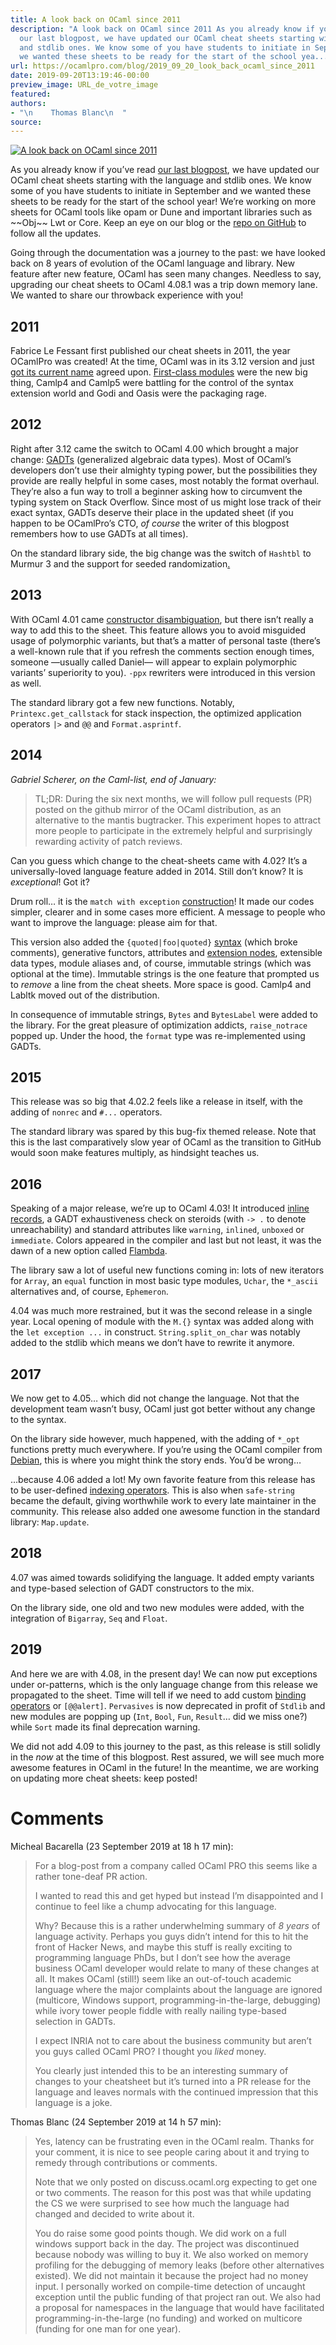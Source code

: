 ```yaml
---
title: A look back on OCaml since 2011
description: "A look back on OCaml since 2011 As you already know if you\u2019ve read
  our last blogpost, we have updated our OCaml cheat sheets starting with the language
  and stdlib ones. We know some of you have students to initiate in September and
  we wanted these sheets to be ready for the start of the school yea..."
url: https://ocamlpro.com/blog/2019_09_20_look_back_ocaml_since_2011
date: 2019-09-20T13:19:46-00:00
preview_image: URL_de_votre_image
featured:
authors:
- "\n    Thomas Blanc\n  "
source:
---
```


<p><a href="https://ocamlpro.com/blog/2019_09_20_look_back_ocaml_since_2011"><img src="https://ocamlpro.com/blog/assets/img/ocaml-2011-e1600870731841.jpeg" alt="A look back on OCaml since 2011"/></a></p>
<p>As you already know if you&rsquo;ve read <a href="https://ocamlpro.com/blog/2019_09_13_updated_cheat_sheets_language_stdlib_2">our last blogpost</a>, we have updated our OCaml cheat sheets starting with the language and stdlib ones. We know some of you have students to initiate in September and we wanted these sheets to be ready for the start of the school year! We&rsquo;re working on more sheets for OCaml tools like opam or Dune and important libraries such as ~~Obj~~ Lwt or Core. Keep an eye on our blog or the <a href="https://github.com/OCamlPro/ocaml-cheat-sheets">repo on GitHub</a> to follow all the updates.</p>
<p>Going through the documentation was a journey to the past: we have looked back on 8 years of evolution of the OCaml language and library. New feature after new feature, OCaml has seen many changes. Needless to say, upgrading our cheat sheets to OCaml 4.08.1 was a trip down memory lane. We wanted to share our throwback experience with you!</p>
<h2>2011</h2>
<p>Fabrice Le Fessant first published our cheat sheets in 2011, the year OCamlPro was created! At the time, OCaml was in its 3.12 version and just <a href="https://inbox.ocaml.org/caml-list/E49008DC-30C0-4B22-9939-85827134C8A6@inria.fr/">got its current name</a> agreed upon. <a href="https://caml.inria.fr/pub/docs/manual-ocaml/manual028.html">First-class modules</a> were the new big thing, Camlp4 and Camlp5 were battling for the control of the syntax extension world and Godi and Oasis were the packaging rage.</p>
<h2>2012</h2>
<p>Right after 3.12 came the switch to OCaml 4.00 which brought a major change: <a href="https://caml.inria.fr/pub/docs/manual-ocaml/manual033.html">GADTs</a> (generalized algebraic data types). Most of OCaml&rsquo;s developers don&rsquo;t use their almighty typing power, but the possibilities they provide are really helpful in some cases, most notably the format overhaul. They&rsquo;re also a fun way to troll a beginner asking how to circumvent the typing system on Stack Overflow. Since most of us might lose track of their exact syntax, GADTs deserve their place in the updated sheet (if you happen to be OCamlPro&rsquo;s CTO, <em>of course</em> the writer of this blogpost remembers how to use GADTs at all times).</p>
<p>On the standard library side, the big change was the switch of <code>Hashtbl</code> to Murmur 3 and the support for seeded randomization<a href="https://cve.mitre.org/cgi-bin/cvename.cgi?name=CVE-2012-0839">.</a></p>
<h2>2013</h2>
<p>With OCaml 4.01 came <a href="https://github.com/ocaml/ocaml/issues/5759">constructor disambiguation</a>, but there isn&rsquo;t really a way to add this to the sheet. This feature allows you to avoid misguided usage of polymorphic variants, but that&rsquo;s a matter of personal taste (there&rsquo;s a well-known rule that if you refresh the comments section enough times, someone &mdash;usually called Daniel&mdash; will appear to explain polymorphic variants&rsquo; superiority to you). <code>-ppx</code> rewriters were introduced in this version as well.</p>
<p>The standard library got a few new functions. Notably, <code>Printexc.get_callstack</code> for stack inspection, the optimized application operators <code>|&gt;</code> and <code>@@</code> and <code>Format.asprintf</code>.</p>
<h2>2014</h2>
<p><em>Gabriel Scherer, on the Caml-list, end of January:</em></p>
<blockquote>
<p>TL;DR: During the six next months, we will follow pull requests (PR) posted on the github mirror of the OCaml distribution, as an alternative to the mantis bugtracker. This experiment hopes to attract more people to participate in the extremely helpful and surprisingly rewarding activity of patch reviews.</p>
</blockquote>
<p>Can you guess which change to the cheat-sheets came with 4.02? It&rsquo;s a universally-loved language feature added in 2014. Still don&rsquo;t know? It is <em>exceptional</em>! Got it?</p>
<p>Drum roll&hellip; it is the <code>match with exception</code> <a href="https://caml.inria.fr/pub/docs/manual-ocaml/patterns.html#sec131">construction</a>! It made our codes simpler, clearer and in some cases more efficient. A message to people who want to improve the language: please aim for that.</p>
<p>This version also added the <code>{quoted|foo|quoted}</code> <a href="https://caml.inria.fr/pub/docs/manual-ocaml/lex.html#string-literal">syntax</a> (which broke comments), generative functors, attributes and <a href="https://caml.inria.fr/pub/docs/manual-ocaml/manual036.html">extension nodes</a>, extensible data types, module aliases and, of course, immutable strings (which was optional at the time). Immutable strings is the one feature that prompted us to <em>remove</em> a line from the cheat sheets. More space is good. Camlp4 and Labltk moved out of the distribution.</p>
<p>In consequence of immutable strings, <code>Bytes</code> and <code>BytesLabel</code> were added to the library. For the great pleasure of optimization addicts, <code>raise_notrace</code> popped up. Under the hood, the <code>format</code> type was re-implemented using GADTs.</p>
<h2>2015</h2>
<p>This release was so big that 4.02.2 feels like a release in itself, with the adding of <code>nonrec</code> and <code>#...</code> operators.</p>
<p>The standard library was spared by this bug-fix themed release. Note that this is the last comparatively slow year of OCaml as the transition to GitHub would soon make features multiply, as hindsight teaches us.</p>
<h2>2016</h2>
<p>Speaking of a major release, we&rsquo;re up to OCaml 4.03! It introduced <a href="https://caml.inria.fr/pub/docs/manual-ocaml/manual040.html">inline records</a>, a GADT exhaustiveness check on steroids (with <code>-&gt; .</code> to denote unreachability) and standard attributes like <code>warning</code>, <code>inlined</code>, <code>unboxed</code> or <code>immediate</code>. Colors appeared in the compiler and last but not least, it was the dawn of a new option called <a href="http://ocamlpro.com/tag/flambda2-en/">Flambda</a>.</p>
<p>The library saw a lot of useful new functions coming in: lots of new iterators for <code>Array</code>, an <code>equal</code> function in most basic type modules, <code>Uchar</code>, the <code>*_ascii</code> alternatives and, of course, <code>Ephemeron</code>.</p>
<p>4.04 was much more restrained, but it was the second release in a single year. Local opening of module with the <code>M.{}</code> syntax was added along with the <code>let exception ...</code> in construct. <code>String.split_on_char</code> was notably added to the stdlib which means we don&rsquo;t have to rewrite it anymore.</p>
<h2>2017</h2>
<p>We now get to 4.05&hellip; which did not change the language. Not that the development team wasn&rsquo;t busy, OCaml just got better without any change to the syntax.</p>
<p>On the library side however, much happened, with the adding of <code>*_opt</code> functions pretty much everywhere. If you&rsquo;re using the OCaml compiler from <a href="https://packages.debian.org/sid/ocaml">Debian</a>, this is where you might think the story ends. You&rsquo;d be wrong&hellip;</p>
<p>&hellip;because 4.06 added a lot! My own favorite feature from this release has to be user-defined <a href="https://caml.inria.fr/pub/docs/manual-ocaml/manual042.html">indexing operators</a>. This is also when <code>safe-string</code> became the default, giving worthwhile work to every late maintainer in the community. This release also added one awesome function in the standard library: <code>Map.update</code>.</p>
<h2>2018</h2>
<p>4.07 was aimed towards solidifying the language. It added empty variants and type-based selection of GADT constructors to the mix.</p>
<p>On the library side, one old and two new modules were added, with the integration of <code>Bigarray</code>, <code>Seq</code> and <code>Float</code>.</p>
<h2>2019</h2>
<p>And here we are with 4.08, in the present day! We can now put exceptions under or-patterns, which is the only language change from this release we propagated to the sheet. Time will tell if we need to add custom <a href="https://caml.inria.fr/pub/docs/manual-ocaml/manual046.html">binding operators</a> or <code>[@@alert]</code>. <code>Pervasives</code> is now deprecated in profit of <code>Stdlib</code> and new modules are popping up (<code>Int</code>, <code>Bool</code>, <code>Fun</code>, <code>Result</code>&hellip; did we miss one?) while <code>Sort</code> made its final deprecation warning.</p>
<p>We did not add 4.09 to this journey to the past, as this release is still solidly in the <em>now</em> at the time of this blogpost. Rest assured, we will see much more awesome features in OCaml in the future! In the meantime, we are working on updating more cheat sheets: keep posted!</p>
<h1>Comments</h1>
<p>Micheal Bacarella (23 September 2019 at 18 h 17 min):</p>
<blockquote>
<p>For a blog-post from a company called OCaml PRO this seems like a rather tone-deaf PR action.</p>
<p>I wanted to read this and get hyped but instead I&rsquo;m disappointed and I continue to feel like a chump advocating for this language.</p>
<p>Why? Because this is a rather underwhelming summary of <em>8 years</em> of language activity. Perhaps you guys didn&rsquo;t intend for this to hit the front of Hacker News, and maybe this stuff is really exciting to programming language PhDs, but I don&rsquo;t see how the average business OCaml developer would relate to many of these changes at all. It makes OCaml (still!) seem like an out-of-touch academic language where the major complaints about the language are ignored (multicore, Windows support, programming-in-the-large, debugging) while ivory tower people fiddle with really nailing type-based selection in GADTs.</p>
<p>I expect INRIA not to care about the business community but aren&rsquo;t you guys called OCaml PRO? I thought you <em>liked</em> money.</p>
<p>You clearly just intended this to be an interesting summary of changes to your cheatsheet but it&rsquo;s turned into a PR release for the language and leaves normals with the continued impression that this language is a joke.</p>
</blockquote>
<p>Thomas Blanc (24 September 2019 at 14 h 57 min):</p>
<blockquote>
<p>Yes, latency can be frustrating even in the OCaml realm. Thanks for your comment, it is nice to see people caring about it and trying to remedy through contributions or comments.</p>
<p>Note that we only posted on discuss.ocaml.org expecting to get one or two comments. The reason for this post was that while updating the CS we were surprised to see how much the language had changed and decided to write about it.</p>
<p>You do raise some good points though. We did work on a full windows support back in the day. The project was discontinued because nobody was willing to buy it. We also worked on memory profiling for the debugging of memory leaks (before other alternatives existed). We did not maintain it because the project had no money input. I personally worked on compile-time detection of uncaught exception until the public funding of that project ran out. We also had a proposal for namespaces in the language that would have facilitated programming-in-the-large (no funding) and worked on multicore (funding for one man for one year).</p>
</blockquote>

